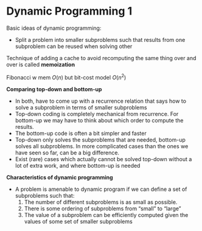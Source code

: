 # Dynamic Programming 1

Basic ideas of dynamic programming:
- Split a problem into smaller subproblems such that results from one subproblem can be reused when solving other

Technique of adding a cache to avoid recomputing the same
thing over and over is called **memoization**

Fibonacci w mem $O(n)$ but bit-cost model $O(n^2)$

**Comparing top-down and bottom-up**
- In both, have to come up with a recurrence relation that says how to solve a subproblem in terms of smaller subproblems
- Top-down coding is completely mechanical from recurrence. For bottom-up we may have to think about which order to compute the results.
- The bottom-up code is often a bit simpler and faster
- Top-down only solves the subproblems that are needed, bottom-up solves all subproblems. In more complicated cases than the ones we have seen so far, can be a big difference.
- Exist (rare) cases which actually cannot be solved top-down without a lot of extra work, and where bottom-up is needed

**Characteristics of dynamic programming**
- A problem is amenable to dynamic program if we can define a set of subproblems such that:
    1. The number of different subproblems is as small as possible.
    2. There is some ordering of subproblems from “small” to “large”
    3. The value of a subproblem can be efficiently computed given the values of some set of smaller subproblems
    